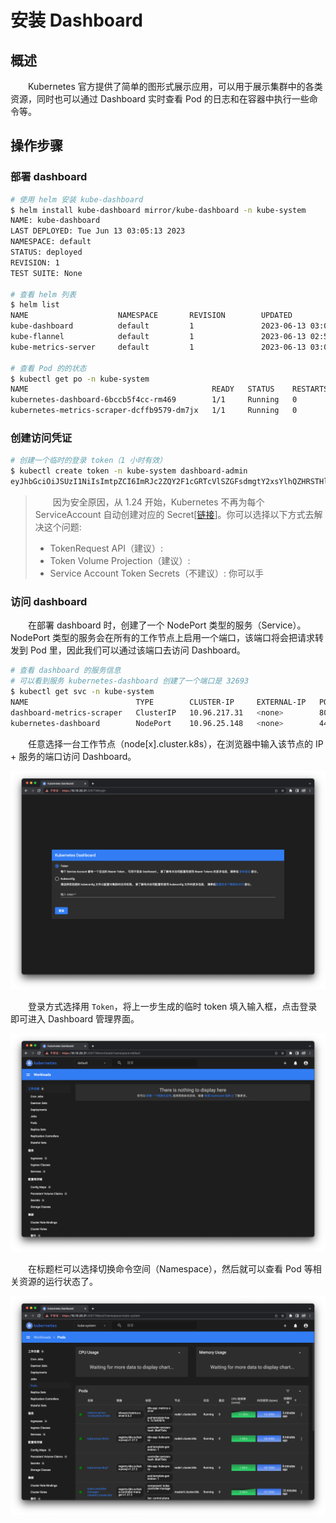 # 安装 Dashboard
## 概述
&emsp;&emsp;Kubernetes 官方提供了简单的图形式展示应用，可以用于展示集群中的各类资源，同时也可以通过 Dashboard 实时查看 Pod 的日志和在容器中执行一些命令等。

## 操作步骤
### 部署 dashboard

```bash
# 使用 helm 安装 kube-dashboard
$ helm install kube-dashboard mirror/kube-dashboard -n kube-system
NAME: kube-dashboard
LAST DEPLOYED: Tue Jun 13 03:05:13 2023
NAMESPACE: default
STATUS: deployed
REVISION: 1
TEST SUITE: None

# 查看 helm 列表
$ helm list
NAME                    NAMESPACE       REVISION        UPDATED                                 STATUS          CHART                           APP VERSION
kube-dashboard          default         1               2023-06-13 03:05:13.751627052 +0800 CST deployed        kube-dashboard-2.7.0            2.7.0      
kube-flannel            default         1               2023-06-13 02:55:47.80226894 +0800 CST  deployed        kube-flannel-0.22.0             0.22.0     
kube-metrics-server     default         1               2023-06-13 03:03:08.929181082 +0800 CST deployed        kube-metrics-server-0.6.3       0.6.3

# 查看 Pod 的的状态
$ kubectl get po -n kube-system
NAME                                         READY   STATUS    RESTARTS   AGE
kubernetes-dashboard-6bccb5f4cc-rm469        1/1     Running   0          20s
kubernetes-metrics-scraper-dcffb9579-dm7jx   1/1     Running   0          20s
```

### 创建访问凭证

```bash
# 创建一个临时的登录 token（1 小时有效）
$ kubectl create token -n kube-system dashboard-admin
eyJhbGciOiJSUzI1NiIsImtpZCI6ImRJc2ZQY2F1cGRTcVlSZGFsdmgtY2xsYlhQZHRSTHlsVGZYM3BWc21nMVUifQ.eyJhdWQiOlsiaHR0cHM6Ly9rdWJlcm5ldGVzLmRlZmF1bHQuc3ZjLmNsdXN0ZXIubG9jYWwiXSwiZXhwIjoxNjg2NjAwMzcxLCJpYXQiOjE2ODY1OTY3NzEsImlzcyI6Imh0dHBzOi8va3ViZXJuZXRlcy5kZWZhdWx0LnN2Yy5jbHVzdGVyLmxvY2FsIiwia3ViZXJuZXRlcy5pbyI6eyJuYW1lc3BhY2UiOiJrdWJlcm5ldGVzLWRhc2hib2FyZCIsInNlcnZpY2VhY2NvdW50Ijp7Im5hbWUiOiJkYXNoYm9hcmQtYWRtaW4iLCJ1aWQiOiIwN2E2OTcwYi0xYWExLTRiOTEtYmVlMi00ZTA3ODFiNGFiNWQifX0sIm5iZiI6MTY4NjU5Njc3MSwic3ViIjoic3lzdGVtOnNlcnZpY2VhY2NvdW50Omt1YmVybmV0ZXMtZGFzaGJvYXJkOmRhc2hib2FyZC1hZG1pbiJ9.P8NLU0xkALch8qY5pwoPVTEkKz5N4Vw9kvh1chU5AmsVFa1bUONSXRqkHZZXPSqDVFiVYxUTdZe1RJW3Vdv8-AsRnLFrMdNwxvE6H88UpMmtywtCga5QuR2N-bXCqTqyGdZqnehJSfWGQsdxvZ-_vrUvUyLIN_2PRo94FatIQ_XS5ooZ5pV4O97uHmiP95yndfsv5sgtRR3ww_A-wSabhl-Iop-b-Ax5Ql-4sKG2v_xGjgZzpBleFiun-ZHpDHez22oH2Z2CRTzPCfhmMr8Onbb_kyMnSzV-LN2QfVcYWKA5_oRZjnkUfa5H9j55WlkeX5NHHABkMbOEN08o2MClhw
```

> &emsp;&emsp;因为安全原因，从 1.24 开始，Kubernetes 不再为每个 ServiceAccount 自动创建对应的 Secret[[链接](https://github.com/kubernetes/kubernetes/blob/master/CHANGELOG/CHANGELOG-1.24.md#urgent-upgrade-notes)]。你可以选择以下方式去解决这个问题:
>
> - TokenRequest API（建议）:
> - Token Volume Projection（建议）:
> - Service Account Token Secrets（不建议）: 你可以手

### 访问 dashboard
&emsp;&emsp;在部署 dashboard 时，创建了一个 NodePort 类型的服务（Service）。NodePort 类型的服务会在所有的工作节点上启用一个端口，该端口将会把请求转发到 Pod 里，因此我们可以通过该端口去访问 Dashboard。

```bash
# 查看 dashboard 的服务信息
# 可以看到服务 kubernetes-dashboard 创建了一个端口是 32693
$ kubectl get svc -n kube-system
NAME                        TYPE        CLUSTER-IP     EXTERNAL-IP   PORT(S)         AGE
dashboard-metrics-scraper   ClusterIP   10.96.217.31   <none>        8000/TCP        10m
kubernetes-dashboard        NodePort    10.96.25.148   <none>        443:32693/TCP   10m
```

&emsp;&emsp;任意选择一台工作节点（node[x].cluster.k8s），在浏览器中输入该节点的 IP + 服务的端口访问 Dashboard。

![](./assets/dashboard.png)

&emsp;&emsp;登录方式选择用 `Token`，将上一步生成的临时 token 填入输入框，点击登录即可进入 Dashboard 管理界面。

![](./assets/dashboard-logined.png)

&emsp;&emsp;在标题栏可以选择切换命令空间（Namespace），然后就可以查看 Pod 等相关资源的运行状态了。

![](./assets/dashboard-pod.png)